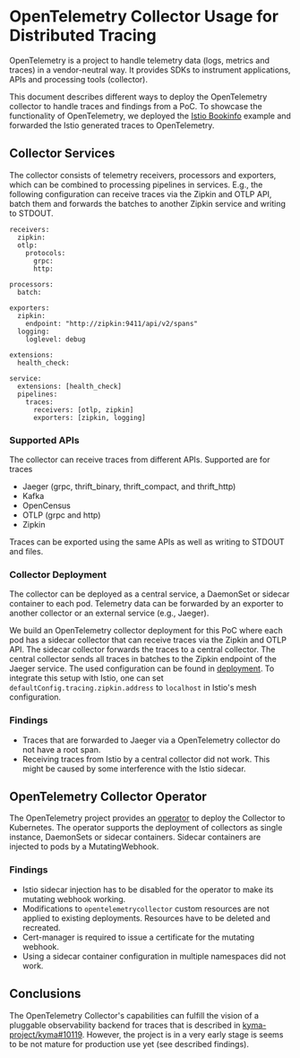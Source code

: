 # OpenTelemetry Collector Usage for Distributed Tracing

OpenTelemetry is a project to handle telemetry data (logs, metrics and traces) in a vendor-neutral way. It provides SDKs to instrument applications, APIs and processing tools (collector).

This document describes different ways to deploy the OpenTelemetry collector to handle traces and findings from a PoC. To showcase the functionality of OpenTelemetry, we deployed the [Istio Bookinfo](https://istio.io/latest/docs/examples/bookinfo/) example and forwarded the Istio generated traces to OpenTelemetry.

## Collector Services

The collector consists of telemetry receivers, processors and exporters, which can be combined to processing pipelines in services. E.g., the following configuration can receive traces via the Zipkin and OTLP API, batch them and forwards the batches to another Zipkin service and writing to STDOUT.

```
receivers:
  zipkin:
  otlp:
    protocols:
      grpc:
      http:

processors:
  batch:

exporters:
  zipkin:
    endpoint: "http://zipkin:9411/api/v2/spans"
  logging:
    loglevel: debug

extensions:
  health_check:

service:
  extensions: [health_check]
  pipelines:
    traces:
      receivers: [otlp, zipkin]
      exporters: [zipkin, logging]
```

### Supported APIs

The collector can receive traces from different APIs. Supported are for traces

* Jaeger (grpc, thrift_binary, thrift_compact, and thrift_http)
* Kafka
* OpenCensus
* OTLP (grpc and http)
* Zipkin

Traces can be exported using the same APIs as well as writing to STDOUT and files.

### Collector Deployment

The collector can be deployed as a central service, a DaemonSet or sidecar container to each pod. Telemetry data can be forwarded by an exporter to another collector or an external service (e.g., Jaeger).

We build an OpenTelemetry collector deployment for this PoC where each pod has a sidecar collector that can receive traces via the Zipkin and OTLP API. The sidecar collector forwards the traces to a central collector. The central collector sends all traces in batches to the Zipkin endpoint of the Jaeger service. The used configuration can be found in [deployment](deployment/). To integrate this setup with Istio, one can set `defaultConfig.tracing.zipkin.address` to `localhost` in Istio's mesh configuration.

### Findings

* Traces that are forwarded to Jaeger via a OpenTelemetry collector do not have a root span.
* Receiving traces from Istio by a central collector did not work. This might be caused by some interference with the Istio sidecar.

## OpenTelemetry Collector Operator

The OpenTelemetry project provides an [operator](https://github.com/open-telemetry/opentelemetry-operator) to deploy the Collector to Kubernetes. The operator supports the deployment of collectors as single instance, DaemonSets or sidecar containers. Sidecar containers are injected to pods by a MutatingWebhook.

### Findings

* Istio sidecar injection has to be disabled for the operator to make its mutating webhook working.
* Modifications to `opentelemetrycollector` custom resources are not applied to existing deployments. Resources have to be deleted and recreated.
* Cert-manager is required to issue a certificate for the mutating webhook.
* Using a sidecar container configuration in multiple namespaces did not work.

## Conclusions

The OpenTelemetry Collector's capabilities can fulfill the vision of a pluggable observability backend for traces that is described in [kyma-project/kyma#10119](https://github.com/kyma-project/kyma/issues/10119). However, the project is in a very early stage is seems to be not mature for production use yet (see described findings).
